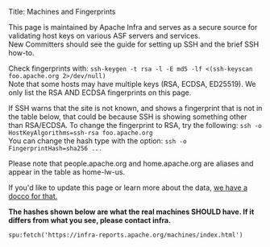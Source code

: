 Title: Machines and Fingerprints

This page is maintained by Apache Infra and serves as a secure source for validating host keys on various ASF servers and services. <br/>
New Committers should see the guide for setting up SSH and the brief SSH how-to.

Check fingerprints with: `ssh-keygen -t rsa -l -E md5 -lf <(ssh-keyscan foo.apache.org 2>/dev/null)` <br/>
Note that some hosts may have multiple keys (RSA, ECDSA, ED25519). We only list the RSA AND ECDSA fingerprints on this page.

If SSH warns that the site is not known, and shows a fingerprint that is not in the table below, that could be because SSH is showing something other than RSA/ECDSA. To change the fingerprint to RSA, try the following: `ssh -o HostKeyAlgorithms=ssh-rsa foo.apache.org` <br/>
You can change the hash type with the option: `ssh -o FingerprintHash=sha256 ... `

Please note that people.apache.org and home.apache.org are aliases and appear in the table as home-lw-us.

If you'd like to update this page or learn more about the data, <a href="https://cwiki.apache.org/confluence/display/INFRA/machines.html" target="_blank">we have a docco for that.</a>

**The hashes shown below are what the real machines SHOULD have. If it differs from what you see, please contact infra.**

`spu:fetch('https://infra-reports.apache.org/machines/index.html')`
